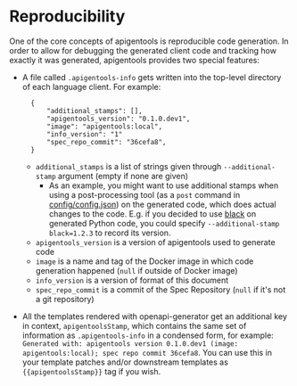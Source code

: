 # Reproducibility

One of the core concepts of apigentools is reproducible code generation. In order to allow for debugging the generated client code and tracking how exactly it was generated, apigentools provides two special features:

* A file called `.apigentools-info` gets written into the top-level directory of each language client. For example:

        {
            "additional_stamps": [],
            "apigentools_version": "0.1.0.dev1",
            "image": "apigentools:local",
            "info_version": "1"
            "spec_repo_commit": "36cefa8",
        }

    * `additional_stamps` is a list of strings given through `--additional-stamp` argument (empty if none are given)
        * As an example, you might want to use additional stamps when using a post-processing tool (as a `post` command in [config/config.json](spec_repo.md#configconfigjson)) on the generated code, which does actual changes to the code. E.g. if you decided to use [black](https://black.readthedocs.io/en/stable/) on generated Python code, you could specify `--additional-stamp black=1.2.3` to record its version.
    * `apigentools_version` is a version of apigentools used to generate code
    * `image` is a name and tag of the Docker image in which code generation happened (`null` if outside of Docker image)
    * `info_version` is a version of format of this document
    * `spec_repo_commit` is a commit of the Spec Repository (`null` if it's not a git repository)

* All the templates rendered with openapi-generator get an additional key in context, `apigentoolsStamp`, which contains the same set of information as `.apigentools-info` in a condensed form, for example: `Generated with: apigentools version 0.1.0.dev1 (image: apigentools:local); spec repo commit 36cefa8`. You can use this in your template patches and/or downstream templates as `{{apigentoolsStamp}}` tag if you wish.